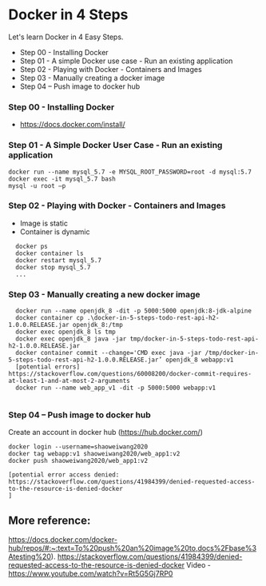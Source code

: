 # Docker in 4 Steps

Let's learn Docker in 4 Easy Steps. 


- Step 00 - Installing Docker
- Step 01 - A simple Docker use case - Run an existing application
- Step 02 - Playing with Docker - Containers and Images
- Step 03 - Manually creating a docker image
- Step 04 – Push image to docker hub


### Step 00 - Installing Docker

- https://docs.docker.com/install/

### Step 01 - A Simple Docker User Case - Run an existing application


```
docker run --name mysql_5.7 -e MYSQL_ROOT_PASSWORD=root -d mysql:5.7 
docker exec -it mysql_5.7 bash
mysql -u root –p
```



### Step 02 - Playing with Docker - Containers and Images

- Image is static
- Container is dynamic

```
  docker ps
  docker container ls
  docker restart mysql_5.7
  docker stop mysql_5.7
  ...
```


### Step 03 - Manually creating a new docker image


```
  docker run --name openjdk_8 -dit -p 5000:5000 openjdk:8-jdk-alpine
  docker container cp .\docker-in-5-steps-todo-rest-api-h2-1.0.0.RELEASE.jar openjdk_8:/tmp
  docker exec openjdk_8 ls tmp
  docker exec openjdk_8 java -jar tmp/docker-in-5-steps-todo-rest-api-h2-1.0.0.RELEASE.jar
  docker container commit --change='CMD exec java -jar /tmp/docker-in-5-steps-todo-rest-api-h2-1.0.0.RELEASE.jar’ openjdk_8 webapp:v1
  [potential errors] https://stackoverflow.com/questions/60008200/docker-commit-requires-at-least-1-and-at-most-2-arguments
  docker run --name web_app_v1 -dit -p 5000:5000 webapp:v1


```


### Step 04 – Push image to docker hub

Create an account in docker hub (https://hub.docker.com/)

```
docker login --username=shaoweiwang2020
docker tag webapp:v1 shaoweiwang2020/web_app1:v2 
docker push shaoweiwang2020/web_app1:v2

[potential error access denied:  https://stackoverflow.com/questions/41984399/denied-requested-access-to-the-resource-is-denied-docker
]
```

## More reference:
https://docs.docker.com/docker-hub/repos/#:~:text=To%20push%20an%20image%20to,docs%2Fbase%3Atesting%20).
https://stackoverflow.com/questions/41984399/denied-requested-access-to-the-resource-is-denied-docker
Video - https://www.youtube.com/watch?v=Rt5G5Gj7RP0

